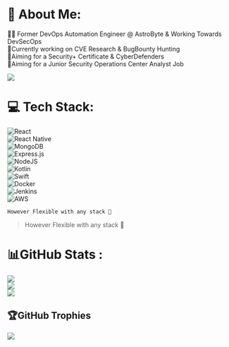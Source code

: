 # 💫 About Me:
👨‍💻 Former DevOps Automation Engineer @ AstroByte & Working Towards DevSecOps <br>🔭Currently working on CVE Research & BugBounty Hunting<br>🚩Aiming for a Security+ Certificate & CyberDefenders<br>📍Aiming for a Junior Security Operations Center Analyst Job

![](https://komarev.com/ghpvc/?username=DasAutoIngenieur&color=blueviolet&style=for-the-badge&base=1330)
# 💻 Tech Stack:

![React](https://img.shields.io/badge/react-%2320232a.svg?style=for-the-badge&logo=react&logoColor=%2361DAFB) <br> 
![React Native](https://img.shields.io/badge/react_native-%2320232a.svg?style=for-the-badge&logo=react&logoColor=%2361DAFB) <br>
![MongoDB](https://img.shields.io/badge/MongoDB-%234ea94b.svg?style=for-the-badge&logo=mongodb&logoColor=white) <br>
![Express.js](https://img.shields.io/badge/express.js-%23404d59.svg?style=for-the-badge&logo=express&logoColor=%2361DAFB) <br> 
![NodeJS](https://img.shields.io/badge/node.js-6DA55F?style=for-the-badge&logo=node.js&logoColor=white) <br>
![Kotlin](https://img.shields.io/badge/kotlin-%230095D5.svg?style=for-the-badge&logo=kotlin&logoColor=white) <br> 
![Swift](https://img.shields.io/badge/swift-F54A2A?style=for-the-badge&logo=swift&logoColor=white)  <br>
![Docker](https://img.shields.io/badge/docker-%230db7ed.svg?style=for-the-badge&logo=docker&logoColor=white) <br> 
![Jenkins](https://img.shields.io/badge/jenkins-%232C5263.svg?style=for-the-badge&logo=jenkins&logoColor=white) <br>
![AWS](https://img.shields.io/badge/AWS-%23FF9900.svg?style=for-the-badge&logo=amazon-aws&logoColor=white)

``However Flexible with any stack 💪``
> However Flexible with any stack 💪

# 📊GitHub Stats :
![](https://github-readme-stats.vercel.app/api?username=DasAutoIngenieur&theme=radical&hide_border=false&include_all_commits=false&count_private=false)<br/>
![](https://github-readme-streak-stats.herokuapp.com/?user=DasAutoIngenieur&theme=radical&hide_border=false)<br/>
![](https://github-readme-stats.vercel.app/api/top-langs/?username=DasAutoIngenieur&theme=radical&hide_border=false&include_all_commits=false&count_private=false&layout=compact)

## 🏆GitHub Trophies
![](https://github-trophies.vercel.app/?username=DasAutoIngenieur&theme=radical&no-frame=false&no-bg=false&margin-w=4)

<!-- Proudly created with GPRM ( https://gprm.itsvg.in ) -->
